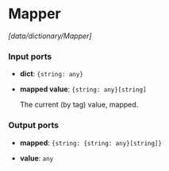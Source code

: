 # Mapper

_[data/dictionary/Mapper]_

### Input ports

* __dict__: ` {string: any} `


* __mapped value__: ` {string: any}[string] `

    The current (by tag) value, mapped.  

### Output ports

* __mapped__: ` {string: {string: any}[string]} `


* __value__: ` any `

